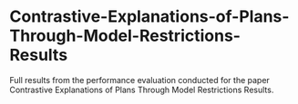 # Contrastive-Explanations-of-Plans-Through-Model-Restrictions-Results

Full results from the performance evaluation conducted for the paper Contrastive Explanations of Plans Through Model Restrictions Results.
